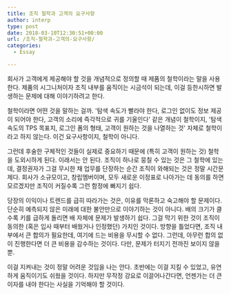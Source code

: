 ```yaml
---
title: 조직 철학과 고객의 요구사항
author: interp
type: post
date: 2018-03-10T12:30:51+00:00
url: /조직-철학과-고객의-요구사항/
categories:
  - Essay

---
```

회사가 고객에게 제공해야 할 것을 개념적으로 정의할 때 제품의 철학이라는 말을 사용한다. 제품의 시그니처이자 조직 내부를 움직이는 시금석이 되는데, 이걸 등한시하면 발생하는 문제에 대해 이야기하려고 한다.

철학이라면 어떤 것을 말하는 걸까. '탐색 속도가 빨라야 한다, 로그인 없이도 정보 제공이 되어야 한다, 고객의 소리에 즉각적으로 귀를 기울인다' 같은 개념이 철학이지, '탐색 속도의 TPS 목표치, 로그인 폼의 형태, 고객이 원하는 것을 나열하는 것' 자체로 철학이라고 하지 않는다. 이건 요구사항이지, 철학이 아니다.

그런데 후술한 구체적인 것들이 실제로 중요하기 때문에 (특히 고객이 원하는 것) 철학을 도외시하게 된다. 이래서는 안 된다. 조직이 하나로 뭉칠 수 있는 것은 그 철학에 있는데, 결정권자가 그걸 무시한 채 업무를 단장하는 순간 조직이 와해되는 것은 정말 시간문제다. 회사가 소규모이고, 창립멤버이며, 모두 새로운 이정표로 나아가는 데 동의를 하면 모르겠지만 조직이 커질수록 그런 함정에 빠지기 쉽다.

당장의 이익이나 트렌드를 급히 따라가는 것은, 이유를 막론하고 숙고해야 할 문제이다. 단순히 예측되지 않은 미래에 대한 불안만으로 이야기하는 것이 아니다. 배의 크기가 클수록 키를 급하게 돌리면 배 자체에 문제가 발생하기 쉽다. 그걸 막기 위한 것이 조직이 동의한 (혹은 입사 때부터 배웠거나 인정했던) 가치인 것이다. 방향을 틀었다면, 조직 내부에서 큰 합의가 필요한데, 여기에 드는 비용을 무시할 수 없다. 그런데, 아무런 합의 없이 진행한다면 더 큰 비용을 감수하는 것이다. 다만, 문제가 터지기 전까진 보이지 않을 뿐.

이걸 지켜내는 것이 정말 어려운 것임을 나는 안다. 초반에는 이걸 지킬 수 있었고, 유연하게 움직이기도 쉬웠을 것이다. 하지만 무작정 강요로 이끌어나간다면, 언젠가는 더 큰 이자를 내야 한다는 사실을 기억해야 할 것이다.
